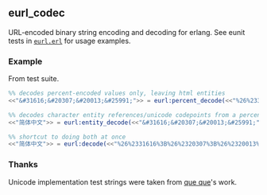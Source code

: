 ## eurl_codec

URL-encoded binary string encoding and decoding for erlang. See eunit tests in [`eurl.erl`](https://github.com/drfloob/eurl_codec/blob/master/src/eurl.erl) for usage examples.

### Example

From test suite.

```erlang
%% decodes percent-encoded values only, leaving html entities
<<"&#31616;&#20307;&#20013;&#25991;">> = eurl:percent_decode(<<"%26%2331616%3B%26%2320307%3B%26%2320013%3B%26%2325991%3B">>),

%% decodes character entity references/unicode codepoints from a percent-decoded string
<<"简体中文">> = eurl:entity_decode(<<"&#31616;&#20307;&#20013;&#25991;">>),

%% shortcut to doing both at once
<<"简体中文">> = eurl:decode(<<"%26%2331616%3B%26%2320307%3B%26%2320013%3B%26%2325991%3B">>.
```

### Thanks

Unicode implementation test strings were taken from [que que](http://stackoverflow.com/a/2562809)'s work.
